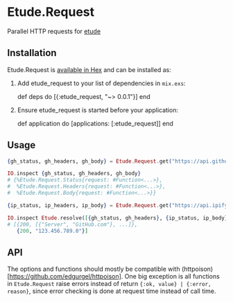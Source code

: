 # Etude.Request

Parallel HTTP requests for [etude](https://github.com/camshaft/etude)

## Installation

Etude.Request is [available in Hex](https://hex.pm/docs/publish) and can be installed as:

  1. Add etude_request to your list of dependencies in `mix.exs`:

        def deps do
          [{:etude_request, "~> 0.0.1"}]
        end

  2. Ensure etude_request is started before your application:

        def application do
          [applications: [:etude_request]]
        end

## Usage

```elixir
{gh_status, gh_headers, gh_body} = Etude.Request.get("https://api.github.com")

IO.inspect {gh_status, gh_headers, gh_body}
# {%Etude.Request.Status{request: #Function<...>},
#  %Etude.Request.Headers{request: #Function<...>},
#  %Etude.Request.Body{request: #Function<...>}}

{ip_status, ip_headers, ip_body} = Etude.Request.get("https://api.ipify.org")

IO.inspect Etude.resolve([{gh_status, gh_headers}, {ip_status, ip_body}])
# [{200, [{"Server", "GitHub.com"}, ...]},
   {200, "123.456.789.0"}]
```

## API

The options and functions should mostly be compatible with (httpoison)[https://github.com/edgurgel/httpoison]. One big exception is all functions in `Etude.Request` raise errors instead of return `{:ok, value} | {:error, reason}`, since error checking is done at request time instead of call time.
